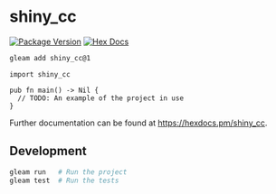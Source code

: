 # shiny_cc

[![Package Version](https://img.shields.io/hexpm/v/shiny_cc)](https://hex.pm/packages/shiny_cc)
[![Hex Docs](https://img.shields.io/badge/hex-docs-ffaff3)](https://hexdocs.pm/shiny_cc/)

```sh
gleam add shiny_cc@1
```
```gleam
import shiny_cc

pub fn main() -> Nil {
  // TODO: An example of the project in use
}
```

Further documentation can be found at <https://hexdocs.pm/shiny_cc>.

## Development

```sh
gleam run   # Run the project
gleam test  # Run the tests
```

